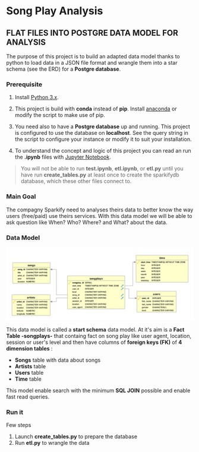 # Song Play Analysis
## FLAT FILES INTO POSTGRE DATA MODEL FOR ANALYSIS

The purpose of this project is to build an adapted data model thanks to python to load data in a JSON file format and wrangle them into a star schema (see the ERD) for a **Postgre database**.

### Prerequisite

1. Install [Python 3.x](https://www.python.org/).

2. This project is build with **conda** instead of **pip**.
Install [anaconda](https://www.anaconda.com/distribution/) or modify the script to make use of pip.

3. You need also to have a **Postgre database** up and running. This project is configured to use the database on **localhost**. See the query string in the script to configure your instance or modify it to suit your installation.

4. To understand the concept and logic of this project you can read an run the **.ipynb** files with [Jupyter Notebook](https://jupyter.org/).

> You will not be able to run **test.ipynb**, **etl.ipynb**, or **etl.py** until you have run **create_tables.py** at least once to create the sparkifydb database, which these other files connect to.

### Main Goal
The compagny Sparkify need to analyses theirs data to better know the way users (free/paid) use theirs services. With this data model we will be able to ask question like When? Who? Where? and What? about the data.

### Data Model
![Song ERD](./Song_ERD.png)

This data model is called a **start schema** data model. At it's aim is a **Fact Table -songplays-** that containg fact on song play like user agent, location, session or user's level and then have columns of **foreign keys (FK)** of **4 dimension tables** :

* **Songs** table with data about songs
* **Artists** table
* **Users** table
* **Time** table

This model enable search with the minimum **SQL JOIN** possible and enable fast read queries.

### Run it
Few steps

1. Launch **create_tables.py** to prepare the database
2. Run **etl.py** to wrangle the data